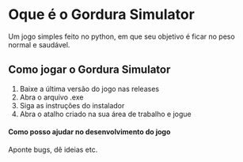 # Oque é o Gordura Simulator
Um jogo simples feito no python, em que seu objetivo é ficar no peso normal e saudável.

## Como jogar o Gordura Simulator
1. Baixe a última versão do jogo nas releases
2. Abra o arquivo .exe
3. Siga as instruções do instalador
4. Abra o atalho criado na sua área de trabalho e jogue

#### Como posso ajudar no desenvolvimento do jogo
Aponte bugs, dê ideias etc.
